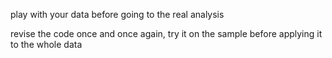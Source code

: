 play with your data before going to the real analysis

revise the code once and once again, try it on the sample
before applying it to the whole data 
